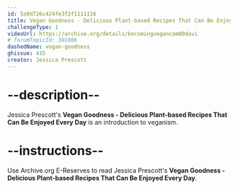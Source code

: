 ```yaml
---
id: 5a9d726c424fe3f2f1111116
title: Vegan Goodness - Delicious Plant-based Recipes That Can Be Enjoyed Every Day
challengeType: 1
videoUrl: https://archive.org/details/becomingvegancom00davi
# forumTopicId: 301086
dashedName: vegan-goodness
ghissue: 415
creator: Jessica Prescott
---
```


# --description--

Jessica Prescott's __Vegan Goodness - Delicious Plant-based Recipes That Can Be Enjoyed Every Day__ is an introduction to veganism.

# --instructions--

Use Archive.org E-Reserves to read Jessica Prescott's __Vegan Goodness - Delicious Plant-based Recipes That Can Be Enjoyed Every Day__. 